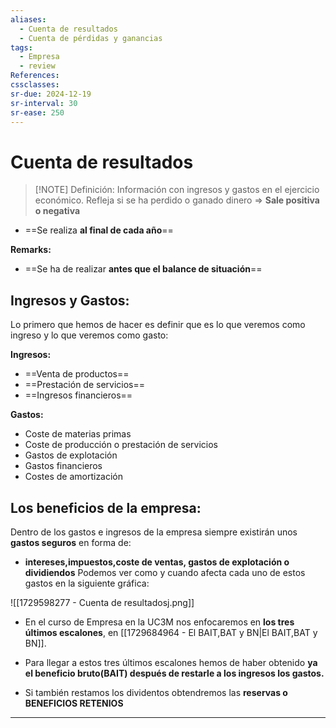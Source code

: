 ```yaml
---
aliases:
  - Cuenta de resultados
  - Cuenta de pérdidas y ganancias
tags:
  - Empresa
  - review
References: 
cssclasses:
sr-due: 2024-12-19
sr-interval: 30
sr-ease: 250
---
```

# Cuenta de resultados

> [!NOTE] Definición: 
> Información con ingresos y gastos en el ejercicio económico. Refleja si se ha perdido o ganado dinero => **Sale positiva o negativa** 
+ ==Se realiza **al final de cada año**==

**Remarks:**
+ ==Se ha de realizar **antes que el balance de situación**==
## Ingresos y Gastos:
Lo primero que hemos de hacer es definir que es lo que veremos como ingreso y lo que veremos como gasto:

**Ingresos:**
+ ==Venta de productos==
+ ==Prestación de servicios==
+ ==Ingresos financieros==

**Gastos:** 
+ Coste de materias primas
+ Coste de producción o prestación de servicios
+ Gastos de explotación
+ Gastos financieros
+ Costes de amortización

## Los beneficios de la empresa:
Dentro de los gastos e ingresos de la empresa siempre existirán unos **gastos seguros** en forma de: 
+ **intereses,impuestos,coste de ventas, gastos de explotación o dividiendos**
Podemos ver como y cuando afecta cada uno de estos gastos en la siguiente gráfica:

![[1729598277 - Cuenta de resultadosj.png]]

+ En el curso de Empresa en la UC3M nos enfocaremos en **los tres últimos escalones**, en [[1729684964 - El BAIT,BAT y BN|El BAIT,BAT y BN]]. 

+ Para llegar a estos tres últimos escalones hemos de haber obtenido **ya el beneficio bruto(BAIT) después de restarle a los ingresos los gastos.**

+ Si también restamos los dividentos obtendremos las **reservas o BENEFICIOS RETENIOS**
***